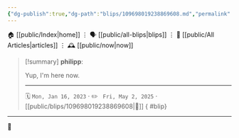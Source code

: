 ```yaml
---
{"dg-publish":true,"dg-path":"blips/109698019238869608.md","permalink":"/blips/109698019238869608/","title":"philipp on mastodon @ 2023-01-16"}
---
```



<div class="transclusion internal-embed is-loaded"><div class="markdown-embed">




🏠 [[public/Index\|home]]  ⋮ 🗣️ [[public/all-blips\|blips]] ⋮  📝 [[public/All Articles\|articles]]  ⋮ 🕰️ [[public/now\|now]]


</div></div>


> [!summary] **philipp**:
>
> Yup, I'm here now.
> - - -
>
> 🗓️ <code>Mon, Jan 16, 2023</code>  · ✏️ <code> Fri, May 2, 2025</code>  · [[public/blips/109698019238869608\|🔗]]
{ #blip}


- - -

 👾

